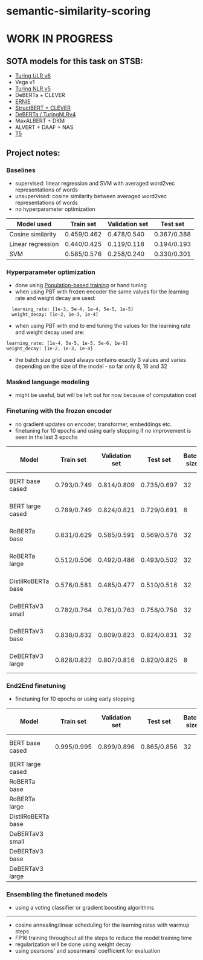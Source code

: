 # semantic-similarity-scoring

# WORK IN PROGRESS #

## SOTA models for this task on STSB:
- [Turing ULR v6](https://arxiv.org/abs/2210.14867)
- Vega v1
- [Turing NLR v5](https://arxiv.org/abs/2204.06644)
- DeBERTa + CLEVER
- [ERNIE](https://github.com/PaddlePaddle/ERNIE)
- [StructBERT + CLEVER](https://github.com/alibaba/AliceMind)
- [DeBERTa / TuringNLRv4](https://github.com/microsoft/DeBERTa)
- MaxALBERT + DKM
- ALVERT + DAAF + NAS
- [T5](https://github.com/google-research/text-to-text-transfer-transformer)

## Project notes:

### Baselines
- supervised: linear regression and SVM with averaged word2vec representations of words
- unsupervised: cosine similarity between averaged word2vec representations of words
- no hyperparameter optimization

| **Model used**      | **Train set**     | **Validation  set** | **Test set**     |
| ------------------- | ----------------- | ------------------- | ---------------- |
| Cosine similarity   | 0.459/0.462       | 0.478/0.540         | 0.367/0.388      |
| Linear regression   | 0.440/0.425       | 0.119/0.118         | 0.194/0.193      |
| SVM                 | 0.585/0.576       | 0.258/0.240         | 0.330/0.301      | 

### Hyperparameter optimization
- done using [Population-based training](https://arxiv.org/pdf/1711.09846.pdf) or hand tuning
- when using PBT with frozen encoder the same values for the learning rate and weight decay are used: 
```
  learning_rate: [1e-3, 5e-4, 1e-4, 5e-5, 1e-5]
  weight_decay: [1e-2, 1e-3, 1e-4]
```

- when using PBT with end to end tuning the values for the learning rate and weight decay used are:
```
learning_rate: [1e-4, 5e-5, 1e-5, 5e-6, 1e-6]
weight_decay: [1e-2, 1e-3, 1e-4]
```

- the batch size grid used always contains exactly 3 values and varies depending on the size of the model - so far only 8, 16 and 32

### Masked language modeling
- might be useful, but will be left out for now because of computation cost

### Finetuning with the frozen encoder
- no gradient updates on encoder, transformer, embeddings etc.
- finetuning for 10 epochs and using early stopping if no improvement is seen in the last 3 epochs

| **Model**           | **Train set**     | **Validation  set** | **Test set**     | **Batch size** | **Learning rate** | **Weight decay** | **Batch size grid** |
| ------------------- | ----------------- | ------------------- | ---------------- |--------------- | ----------------- | ---------------- | ------------------- |
| BERT base cased     | 0.793/0.749       | 0.814/0.809         | 0.735/0.697      | 32             | 5e-4              | 1e-4             | [8, 16, 32]         |
| BERT large cased    | 0.789/0.749       | 0.824/0.821         | 0.729/0.691      | 8              | 5e-4              | 1e-2             | [8, 16, 32]         |
| RoBERTa base        | 0.631/0.629       | 0.585/0.591         | 0.569/0.578      | 32             | 5e-4              | 1e-4             | [8, 16, 32]         |
| RoBERTa large       | 0.512/0.506       | 0.492/0.486         | 0.493/0.502      | 32             | 5e-4              | 1e-4             | [8, 16, 32]         |
| DistilRoBERTa base  | 0.576/0.581       | 0.485/0.477         | 0.510/0.516      | 32             | 5e-4              | 1e-4             | [8, 16, 32]         |
| DeBERTaV3 small     | 0.782/0.764       | 0.761/0.763         | 0.758/0.758      | 32             | 5e-4              | 1e-4             | [8, 16, 32]         |
| DeBERTaV3 base      | 0.838/0.832       | 0.809/0.823         | 0.824/0.831      | 32             | 5e-4              | 1e-4             | [8, 16, 32]         |
| DeBERTaV3 large     | 0.828/0.822       | 0.807/0.816         | 0.820/0.825      | 8              | 5e-4              | 1e-2             | [8, 16, 32]         |

### End2End finetuning
- finetuning for 10 epochs or using early stopping


| **Model**           | **Train set**     | **Validation  set** | **Test set**     | **Batch size** | **Learning rate** | **Weight decay** | **Batch size grid** |
| ------------------- | ----------------- | ------------------- | ---------------- |--------------- | ----------------- | ---------------- | ------------------- |
| BERT base cased     | 0.995/0.995       | 0.899/0.896         | 0.865/0.856      | 32             |  5e-5             | 1e-4             | [8, 16, 32]         |
| BERT large cased    |                   |                     |                  |                |                   |                  |                     |
| RoBERTa base        |                   |                     |                  |                |                   |                  |                     |
| RoBERTa large       |                   |                     |                  |                |                   |                  |                     |
| DistilRoBERTa base  |                   |                     |                  |                |                   |                  |                     |
| DeBERTaV3 small     |                   |                     |                  |                |                   |                  |                     |
| DeBERTaV3 base      |                   |                     |                  |                |                   |                  |                     |
| DeBERTaV3 large     |                   |                     |                  |                |                   |                  |                     |

### Ensembling the finetuned models
- using a voting classifier or gradient boosting algorithms
---------------------------------------
- cosine annealing/linear scheduling for the learning rates with warmup steps
- FP16 training throughout all the steps to reduce the model training time
- regularization will be done using weight decay
- using pearsons' and spearmans' coefficient for evaluation
